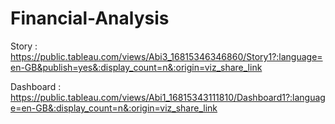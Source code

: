 # Financial-Analysis

Story : https://public.tableau.com/views/Abi3_16815346346860/Story1?:language=en-GB&publish=yes&:display_count=n&:origin=viz_share_link

Dashboard : https://public.tableau.com/views/Abi1_16815343111810/Dashboard1?:language=en-GB&:display_count=n&:origin=viz_share_link
